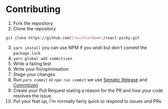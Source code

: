 # Contributing

1. Fork the repository
2. Clone the repository
```bash
git clone https://github.com/[YourUserName]/react-picky.git
```
3. `yarn install` you can use NPM if you wish but don't commit the `package.lock`
4. `yarn global add commitizen`
5. Write a failing test
6. Write your fix/optimisation
7. Stage your changes
8. Run `yarn commit` or `npm run commit` we use [Sematic Release](https://github.com/semantic-release/semantic-release) and [Commitizen](https://github.com/commitizen/cz-cli)
9. Create your Pull Request stating a reason for the PR and how your code resolves the issue. 
10. Put your feet up, I'm normally fairly quick to respond to issues and PRs.
